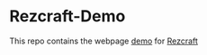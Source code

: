 # Rezcraft-Demo
This repo contains the webpage [demo](https://shapur1234.github.io/Rezcraft-Demo/) for [Rezcraft](https://github.com/Shapur1234/Rezcraft)
